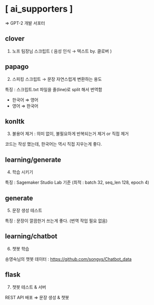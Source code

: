 # [ ai_supporters ]
=> GPT-2 개발 서포터
## clover
1. 노프 팀장님 스크립트 ( 음성 인식 → 텍스트 by. 클로버 )
## papago
2. 스피킹 스크립트 → 문장 자연스럽게 변환하는 용도

특징 : 스크립트.txt 파일을 줄(line)로 split 해서 번역함
- 한국어 ⇒ 영어
- 영어 ⇒ 한국어
## konltk
3. 불용어 제거 : 의미 없이, 불필요하게 반복되는거 제거 or 직접 제거

코드는 작성 했는데, 한국어는 역시 직접 지우는게 좋다.
## learning/generate
4. 학습 시키기

특징 : Sagemaker Studio Lab 기준 (최적 : batch 32, seq_len 128, epoch 4)
## generate
5. 문장 생성 테스트

특징 : 문장이 깔끔한거 쓰는게 좋다. (번역 작업 필요 없음)
## learning/chatbot
6. 챗봇 학습

송영숙님의 챗봇 데이터 : 
https://github.com/songys/Chatbot_data
## flask
7. 챗봇 테스트 & 서버

REST API 배포 ⇒ 문장 생성 & 챗봇
